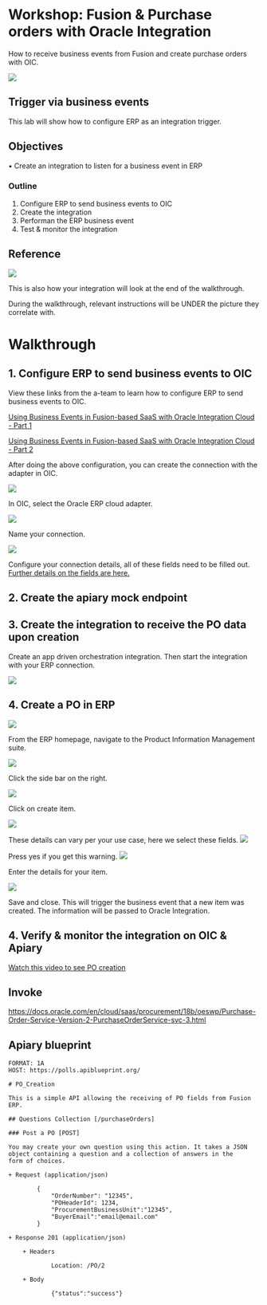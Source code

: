# Workshop: Fusion & Purchase orders with Oracle Integration
How to receive business events from Fusion and create purchase orders with OIC. 

![](100/69.png)

## Trigger via business events

This lab will show how to configure ERP as an integration trigger.

## Objectives

•	Create an integration to listen for a business event in ERP

### Outline
1. Configure ERP to send business events to OIC
2. Create the integration
3. Performan the ERP business event
4. Test & monitor the integration 

## Reference

![](screenshots/200/8.png)

This is also how your integration will look at the end of the walkthrough.

During the walkthrough, relevant instructions will be UNDER the picture they correlate with.

# Walkthrough

## 1.	Configure ERP to send business events to OIC

View these links from the a-team to learn how to configure ERP to send business events to OIC. 

[Using Business Events in Fusion-based SaaS with Oracle Integration Cloud - Part 1](https://blogs.oracle.com/imc/subscribe-to-business-events-in-fusion-based-saas-applications-from-oracle-integration-cloud-oic-part-1-prerequisites)

[Using Business Events in Fusion-based SaaS with Oracle Integration Cloud - Part 2](http://www.ateam-oracle.com/using-business-events-with-integration-cloud-part-2)

After doing the above configuration, you can create the connection with the adapter in OIC. 

![](200/1.png)

In OIC, select the Oracle ERP cloud adapter.

![](200/2.png)

Name your connection.

![](200/3.png)

Configure your connection details, all of these fields need to be filled out. [Further details on the fields are here.](https://docs.oracle.com/en/cloud/paas/integration-cloud-service/icser/creating-connection.html#GUID-1B92F72F-4AA8-4C2B-9E93-8F9760EEE859)

## 2. Create the apiary mock endpoint


## 3. Create the integration to receive the PO data upon creation


Create an app driven orchestration integration. Then start the integration with your ERP connection.

![](200/4.png)

## 4. Create a PO in ERP 


![](200/14.png)

From the ERP homepage, navigate to the Product Information Management suite.

![](200/15.png)

Click the side bar on the right. 

![](200/16.png)

Click on create item.

![](200/17.png)

These details can vary per your use case, here we select these fields. 
![](200/18.png)

Press yes if you get this warning. 
![](200/19.png)

Enter the details for your item. 

![](200/20.png)

Save and close. This will trigger the business event that a new item was created. The information will be passed to Oracle Integration. 

## 4. Verify & monitor the integration on OIC & Apiary


[Watch this video to see PO creation](https://www.youtube.com/watch?v=jCUEBjNi86k)

## Invoke

https://docs.oracle.com/en/cloud/saas/procurement/18b/oeswp/Purchase-Order-Service-Version-2-PurchaseOrderService-svc-3.html

## Apiary blueprint

```
FORMAT: 1A
HOST: https://polls.apiblueprint.org/

# PO_Creation

This is a simple API allowing the receiving of PO fields from Fusion ERP.

## Questions Collection [/purchaseOrders]

### Post a PO [POST]

You may create your own question using this action. It takes a JSON
object containing a question and a collection of answers in the
form of choices.

+ Request (application/json)

        {
            "OrderNumber": "12345",
            "POHeaderId": 1234,
            "ProcurementBusinessUnit":"12345",
            "BuyerEmail":"email@email.com"
        }

+ Response 201 (application/json)

    + Headers

            Location: /PO/2

    + Body

            {"status":"success"}

```


